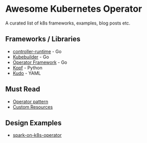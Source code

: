 # Awesome Kubernetes Operator
A curated list of k8s frameworks, examples, blog posts etc.


## Frameworks / Libraries

- [controller-runtime](https://github.com/kubernetes-sigs/controller-runtime) - Go
- [Kubebuilder](https://book.kubebuilder.io/) - Go
- [Operator Framework](https://github.com/operator-framework) - Go
- [Kopf](https://github.com/zalando-incubator/kopf) - Python
- [Kudo](https://kudo.dev/) - YAML


## Must Read

- [Operator pattern](https://kubernetes.io/docs/concepts/extend-kubernetes/operator/)
- [Custom Resources](https://kubernetes.io/docs/concepts/extend-kubernetes/api-extension/custom-resources/)


## Design Examples

- [spark-on-k8s-operator](https://github.com/GoogleCloudPlatform/spark-on-k8s-operator/blob/master/docs/design.md)
